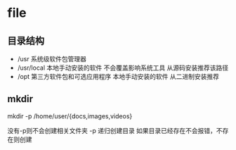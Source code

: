 # file

## 目录结构


- /usr 系统级软件包管理器
- /usr/local 本地手动安装的软件 不会覆盖影响系统工具  从源码安装推荐该路径
- /opt 第三方软件包和可选应用程序 本地手动安装的软件  从二进制安装推荐


## mkdir 

mkdir -p /home/user/{docs,images,videos}

没有-p则不会创建相关文件夹
-p 递归创建目录  如果目录已经存在不会报错，不存在则创建